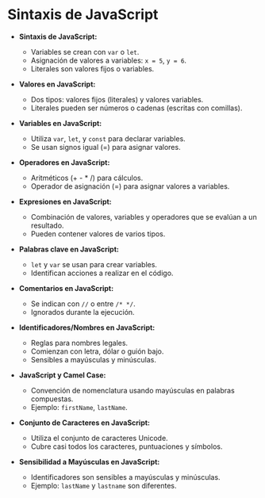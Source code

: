 # Sintaxis de JavaScript

- **Sintaxis de JavaScript:**
  - Variables se crean con `var` o `let`.
  - Asignación de valores a variables: `x = 5`, `y = 6`.
  - Literales son valores fijos o variables.

- **Valores en JavaScript:**
  - Dos tipos: valores fijos (literales) y valores variables.
  - Literales pueden ser números o cadenas (escritas con comillas).

- **Variables en JavaScript:**
  - Utiliza `var`, `let`, y `const` para declarar variables.
  - Se usan signos igual (=) para asignar valores.

- **Operadores en JavaScript:**
  - Aritméticos (+ - * /) para cálculos.
  - Operador de asignación (=) para asignar valores a variables.

- **Expresiones en JavaScript:**
  - Combinación de valores, variables y operadores que se evalúan a un resultado.
  - Pueden contener valores de varios tipos.

- **Palabras clave en JavaScript:**
  - `let` y `var` se usan para crear variables.
  - Identifican acciones a realizar en el código.

- **Comentarios en JavaScript:**
  - Se indican con `//` o entre `/* */`.
  - Ignorados durante la ejecución.

- **Identificadores/Nombres en JavaScript:**
  - Reglas para nombres legales.
  - Comienzan con letra, dólar o guión bajo.
  - Sensibles a mayúsculas y minúsculas.

- **JavaScript y Camel Case:**
  - Convención de nomenclatura usando mayúsculas en palabras compuestas.
  - Ejemplo: `firstName`, `lastName`.

- **Conjunto de Caracteres en JavaScript:**
  - Utiliza el conjunto de caracteres Unicode.
  - Cubre casi todos los caracteres, puntuaciones y símbolos.

- **Sensibilidad a Mayúsculas en JavaScript:**
  - Identificadores son sensibles a mayúsculas y minúsculas.
  - Ejemplo: `lastName` y `lastname` son diferentes.

